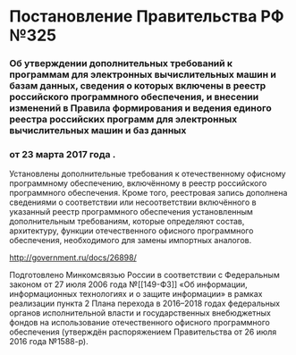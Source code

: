# Постановление Правительства РФ №325
### Об утверждении дополнительных требований к программам для электронных вычислительных машин и базам данных, сведения о которых включены в реестр российского программного обеспечения, и внесении изменений в Правила формирования и ведения единого реестра российских программ для электронных вычислительных машин и баз данных
### от 23 марта 2017 года . 
Установлены дополнительные требования к отечественному офисному программному обеспечению, включённому в реестр российского программного обеспечения. Кроме того, реестровая запись дополнена сведениями о соответствии или несоответствии включённого в указанный реестр программного обеспечения установленным дополнительным требованиям, которые определяют состав, архитектуру, функции отечественного офисного программного обеспечения, необходимого для замены импортных аналогов.

http://government.ru/docs/26898/

Подготовлено Минкомсвязью России в соответствии с Федеральным законом от 27 июля 2006 года №[[149-ФЗ]] «Об информации, информационных технологиях и о защите информации» в рамках реализации пункта 2 Плана перехода в 2016–2018 годах федеральных органов исполнительной власти и государственных внебюджетных фондов на использование отечественного офисного программного обеспечения (утверждён распоряжением Правительства от 26 июля 2016 года №1588-р).
